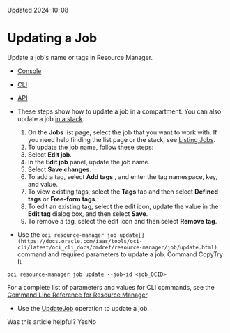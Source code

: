 Updated 2024-10-08
# Updating a Job
Update a job's name or tags in Resource Manager.
  * [Console](https://docs.oracle.com/en-us/iaas/Content/ResourceManager/Tasks/update-job.htm)
  * [CLI](https://docs.oracle.com/en-us/iaas/Content/ResourceManager/Tasks/update-job.htm)
  * [API](https://docs.oracle.com/en-us/iaas/Content/ResourceManager/Tasks/update-job.htm)


  * These steps show how to update a job in a compartment. You can also update a job [in a stack](https://docs.oracle.com/en-us/iaas/Content/ResourceManager/Tasks/get-stack.htm#top "Get the details of a stack in Resource Manager.").
    1. On the **Jobs** list page, select the job that you want to work with. If you need help finding the list page or the stack, see [Listing Jobs](https://docs.oracle.com/en-us/iaas/Content/ResourceManager/Tasks/list-jobs.htm#top "List jobs in Resource Manager.").
    2. To update the job name, follow these steps:
      1. Select **Edit job**.
      2. In the **Edit job** panel, update the job name.
      3. Select **Save changes**.
    3. To add a tag, select **Add tags** , and enter the tag namespace, key, and value.
    4. To view existing tags, select the **Tags** tab and then select **Defined tags** or **Free-form tags**.
    5. To edit an existing tag, select the edit icon, update the value in the **Edit tag** dialog box, and then select **Save**.
    6. To remove a tag, select the edit icon and then select **Remove tag**.
  * Use the `oci resource-manager job update[](https://docs.oracle.com/iaas/tools/oci-cli/latest/oci_cli_docs/cmdref/resource-manager/job/update.html)` command and required parameters to update a job.
Command
CopyTry It
```
oci resource-manager job update --job-id <job_OCID>
```

For a complete list of parameters and values for CLI commands, see the [Command Line Reference for Resource Manager](https://docs.oracle.com/iaas/tools/oci-cli/latest/oci_cli_docs/cmdref/resource-manager.html).
  * Use the [UpdateJob](https://docs.oracle.com/iaas/api/#/en/resourcemanager/latest/Job/UpdateJob) operation to update a job.


Was this article helpful?
YesNo


